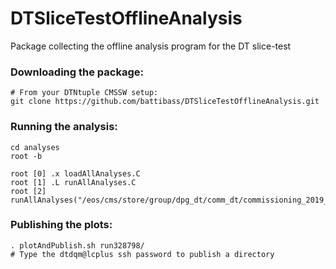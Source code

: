 # DTSliceTestOfflineAnalysis
Package collecting the offline analysis program for the DT slice-test

### Downloading the package:
```
# From your DTNtuple CMSSW setup:
git clone https://github.com/battibass/DTSliceTestOfflineAnalysis.git
```

### Running the analysis:
```
cd analyses
root -b

root [0] .x loadAllAnalyses.C
root [1] .L runAllAnalyses.C
root [2] runAllAnalyses("/eos/cms/store/group/dpg_dt/comm_dt/commissioning_2019_data/ntuples/DTDPGNtuple_SX5_run328798.root",328798)

```

### Publishing the plots:
```
. plotAndPublish.sh run328798/
# Type the dtdqm@lcplus ssh password to publish a directory
```
